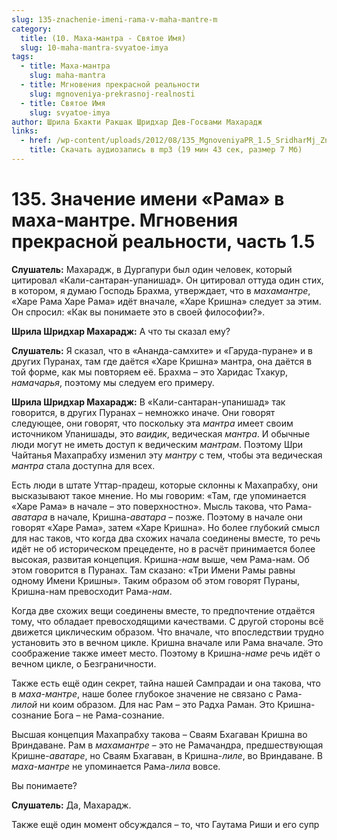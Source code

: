 ```yaml
---
slug: 135-znachenie-imeni-rama-v-maha-mantre-m
category:
  title: (10. Маха-мантра - Святое Имя)
  slug: 10-maha-mantra-svyatoe-imya
tags:
  - title: Маха-мантра
    slug: maha-mantra
  - title: Мгновения прекрасной реальности
    slug: mgnoveniya-prekrasnoj-realnosti
  - title: Святое Имя
    slug: svyatoe-imya
author: Шрила Бхакти Ракшак Шридхар Дев-Госвами Махарадж
links:
  - href: /wp-content/uploads/2012/08/135_MgnoveniyaPR_1.5_SridharMj_Znacheniye_imeni_Rama_v_maha-mantre.mp3
    title: Скачать аудиозапись в mp3 (19 мин 43 сек, размер 7 Мб)
---
```


# 135. Значение имени «Рама» в маха-мантре. Мгновения прекрасной реальности, часть 1.5

**Слушатель:** Махарадж, в Дургапури был один человек, который цитировал «Кали-сантаран-упанишад». Он цитировал оттуда один стих, в котором, я думаю Господь Брахма, утверждает, что в *махамантре*, «Харе Рама Харе Рама» идёт вначале, «Харе Кришна» следует за этим. Он спросил: «Как вы понимаете это в своей философии?».

**Шрила Шридхар Махарадж:** А что ты сказал ему?

**Слушатель:** Я сказал, что в «Ананда-самхите» и «Гаруда-пуране» и в других Пуранах, там где даётся «Харе Кришна» мантра, она даётся в той форме, как мы повторяем её. Брахма – это Харидас Тхакур, *намачарья*, поэтому мы следуем его примеру.

**Шрила Шридхар Махарадж:** В «Кали-сантаран-упанишад» так говорится, в других Пуранах – немножко иначе. Они говорят следующее, они говорят, что поскольку эта *мантра* имеет своим источником Упанишады, это *ваидик*, ведическая *мантра*. И обычные люди могут не иметь доступ к ведическим *мантрам*. Поэтому Шри Чайтанья Махапрабху изменил эту *мантру* с тем, чтобы эта ведическая *мантра* стала доступна для всех.

Есть люди в штате Уттар-прадеш, которые склонны к Махапрабху, они высказывают такое мнение. Но мы говорим: «Там, где упоминается «Харе Рама» в начале – это поверхностно». Мысль такова, что Рама-*аватара* в начале, Кришна-*аватара* – позже. Поэтому в начале они говорят «Харе Рама», затем «Харе Кришна». Но более глубокий смысл для нас таков, что когда два схожих начала соединены вместе, то речь идёт не об историческом прецеденте, но в расчёт принимается более высокая, развитая концепция. Кришна-*нам* выше, чем Рама-нам. Об этом говорится в Пуранах. Там сказано: «Три Имени Рамы равны одному Имени Кришны». Таким образом об этом говорят Пураны, Кришна-нам превосходит Рама-*нам*.

Когда две схожих вещи соединены вместе, то предпочтение отдаётся тому, что обладает превосходящими качествами. С другой стороны всё движется циклическим образом. Что вначале, что впоследствии трудно установить это в вечном цикле. Кришна вначале или Рама вначале. Это соображение также имеет место. Поэтому в Кришна-*наме* речь идёт о вечном цикле, о Безграничности.

Также есть ещё один секрет, тайна нашей Сампрадаи и она такова, что в *маха-мантре*, наше более глубокое значение не связано с Рама-*лилой* ни коим образом. Для нас Рам – это Радха Раман. Это Кришна-сознание Бога – не Рама-сознание.

Высшая концепция Махапрабху такова – Сваям Бхагаван Кришна во Вриндаване. Рам в *махамантре* – это не Рамачандра, предшествующая Кришне-*аватаре*, но Сваям Бхагаван, в Кришна-*лиле*, во Вриндаване. В *маха-мантре* не упоминается Рама-*лила* вовсе.

Вы понимаете?

**Слушатель:** Да, Махарадж.

Также ещё один момент обсуждался – то, что Гаутама Риши и его супр

